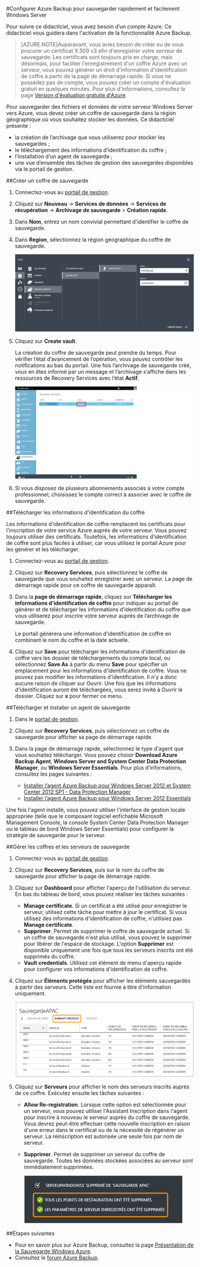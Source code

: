 <properties 
	pageTitle="Configuration d'Azure Backup Services pour sauvegarder facilement et rapidement Windows Server" 
	description="Utilisez ce didacticiel pour découvrir comment utiliser le service Backup de l'offre cloud de Microsoft Azure pour sauvegarder Windows Server dans le cloud." 
	services="backup" 
	documentationCenter="" 
	authors="markgalioto" 
	manager="jwhit" 
	editor="tysonn"/>

<tags 
	ms.service="backup" 
	ms.workload="storage-backup-recovery" 
	ms.tgt_pltfrm="na" 
	ms.devlang="na" 
	ms.topic="hero-article" 
	ms.date="06/03/2015" 
	ms.author="markgal"/>



#Configurer Azure Backup pour sauvegarder rapidement et facilement Windows Server

Pour suivre ce didacticiel, vous avez besoin d’un compte Azure. Ce didacticiel vous guidera dans l'activation de la fonctionnalité Azure Backup.
>[AZURE.NOTE]Auparavant, vous aviez besoin de créer ou de vous procurer un certificat X.509 v3 afin d'enregistrer votre serveur de sauvegarde. Les certificats sont toujours pris en charge, mais désormais, pour faciliter l'enregistrement d'un coffre Azure avec un serveur, vous pouvez générer un droit d'information d'identification de coffre à partir de la page de démarrage rapide. Si vous ne possédez pas de compte, vous pouvez créer un compte d'évaluation gratuit en quelques minutes. Pour plus d'informations, consultez la page [Version d'évaluation gratuite d'Azure](https://azure.microsoft.com/pricing/free-trial/).

Pour sauvegarder des fichiers et données de votre serveur Windows Server vers Azure, vous devez créer un coffre de sauvegarde dans la région géographique où vous souhaitez stocker les données. Ce didacticiel présente :

- la création de l’archivage que vous utiliserez pour stocker les sauvegardes ;
- le téléchargement des informations d’identification du coffre ;
- l’installation d’un agent de sauvegarde ;
- une vue d’ensemble des tâches de gestion des sauvegardes disponibles via le portail de gestion.

##Créer un coffre de sauvegarde

1. Connectez-vous au [portail de gestion](https://manage.windowsazure.com).
2. Cliquez sur **Nouveau** -> **Services de données** -> **Services de récupération** -> **Archivage de sauvegarde** > **Création rapide**.
3. Dans **Nom**, entrez un nom convivial permettant d'identifier le coffre de sauvegarde.
4. Dans **Region**, sélectionnez la région géographique du coffre de sauvegarde.

    ![Nouveau coffre de sauvegarde](./media/backup-configure-vault/RS_newbackupvault.png)

5. Cliquez sur **Create vault**.

    La création du coffre de sauvegarde peut prendre du temps. Pour vérifier l’état d’avancement de l’opération, vous pouvez contrôler les notifications au bas du portail. Une fois l’archivage de sauvegarde créé, vous en êtes informé par un message et l’archivage s’affiche dans les ressources de Recovery Services avec l’état **Actif**.

    ![Création du coffre de sauvegarde](./media/backup-configure-vault/RS_backupvaultcreation.png)

6. Si vous disposez de plusieurs abonnements associés à votre compte professionnel, choisissez le compte correct à associer avec le coffre de sauvegarde.

##Télécharger les informations d'identification du coffre

Les informations d'identification de coffre remplacent les certificats pour l'inscription de votre service Azure auprès de votre serveur. Vous pouvez toujours utiliser des certificats. Toutefois, les informations d'identification de coffre sont plus faciles à utiliser, car vous utilisez le portail Azure pour les générer et les télécharger.

1. Connectez-vous au [portail de gestion](https://manage.windowsazure.com).
2. Cliquez sur **Recovery Services**, puis sélectionnez le coffre de sauvegarde que vous souhaitez enregistrer avec un serveur. La page de démarrage rapide pour ce coffre de sauvegarde apparaît.
3. Dans la **page de démarrage rapide**, cliquez sur **Télécharger les informations d’identification de coffre** pour indiquer au portail de générer et de télécharger les informations d’identification du coffre que vous utiliserez pour inscrire votre serveur auprès de l’archivage de sauvegarde.

    Le portail générera une information d'identification de coffre en combinant le nom du coffre et la date actuelle.

4. Cliquez sur **Save** pour télécharger les informations d'identification de coffre vers les dossier de téléchargements du compte local, ou sélectionnez **Save As** à partir du menu **Save** pour spécifier un emplacement pour les informations d'identification de coffre. Vous ne pouvez pas modifier les informations d'identification. Il n'y a donc aucune raison de cliquer sur Ouvrir. Une fois que les informations d'identification auront été téléchargées, vous serez invité à Ouvrir le dossier. Cliquez sur **x** pour fermer ce menu.

##Télécharger et installer un agent de sauvegarde

1. Dans le [portail de gestion](https://manage.windowsazure.com).
2. Cliquez sur **Recovery Services**, puis sélectionnez un coffre de sauvegarde pour afficher sa page de démarrage rapide.
3. Dans la page de démarrage rapide, sélectionnez le type d'agent que vous souhaitez télécharger. Vous pouvez choisir **Download Azure Backup Agent**, **Windows Server and System Center Data Protection Manager**, ou **Windows Server Essentials**. Pour plus d’informations, consultez les pages suivantes :

	* [Installer l’agent Azure Backup pour Windows Server 2012 et System Center 2012 SP1 - Data Protection Manager](http://technet.microsoft.com/library/hh831761.aspx#BKMK_installagent)
	* [Installer l’agent Azure Backup pour Windows Server 2012 Essentials](http://technet.microsoft.com/library/jj884318.aspx)

Une fois l'agent installé, vous pouvez utiliser l'interface de gestion locale appropriée (telle que le composant logiciel enfichable Microsoft Management Console, la console System Center Data Protection Manager ou le tableau de bord Windows Server Essentials) pour configurer la stratégie de sauvegarde pour le serveur.

##Gérer les coffres et les serveurs de sauvegarde

1. Connectez-vous au [portail de gestion](https://manage.windowsazure.com).
2. Cliquez sur **Recovery Services**, puis sur le nom du coffre de sauvegarde pour afficher la page de démarrage rapide.
3. Cliquez sur **Dashboard** pour afficher l'aperçu de l'utilisation du serveur. En bas du tableau de bord, vous pouvez réaliser les tâches suivantes :

    - **Manage certificate**. Si un certificat a été utilisé pour enregistrer le serveur, utilisez cette tâche pour mettre à jour le certificat. Si vous utilisez des informations d'identification de coffre, n'utilisiez pas **Manage certificate**.
    - **Supprimer**. Permet de supprimer le coffre de sauvegarde actuel. Si un coffre de sauvegarde n'est plus utilisé, vous pouvez le supprimer pour libérer de l'espace de stockage. L'option **Supprimer** est disponible uniquement une fois que tous les serveurs inscrits ont été supprimés du coffre.
    - **Vault credentials**. Utilisez cet élément de menu d'aperçu rapide pour configurer vos informations d'identification de coffre.

4. Cliquez sur **Éléments protégés** pour afficher les éléments sauvegardés à partir des serveurs. Cette liste est fournie à titre d'information uniquement.

    ![Éléments protégés](./media/backup-configure-vault/RS_protecteditems.png)

5. Cliquez sur **Serveurs** pour afficher le nom des serveurs inscrits auprès de ce coffre. Exécutez ensuite les tâches suivantes :

    - **Allow Re-registration**. Lorsque cette option est sélectionnée pour un serveur, vous pouvez utiliser l'Assistant Inscription dans l'agent pour inscrire à nouveau le serveur auprès du coffre de sauvegarde. Vous devrez peut-être effectuer cette nouvelle inscription en raison d'une erreur dans le certificat ou de la nécessité de régénérer un serveur. La réinscription est autorisée une seule fois par nom de serveur.
    - **Supprimer**. Permet de supprimer un serveur du coffre de sauvegarde. Toutes les données stockées associées au serveur sont immédiatement supprimées.

        ![Serveur supprimé](./media/backup-configure-vault/RS_deletedserver.png)

##Étapes suivantes

- Pour en savoir plus sur Azure Backup, consultez la page [Présentation de la Sauvegarde Windows Azure](http://go.microsoft.com/fwlink/p/?LinkId=222425). 
- Consultez le [forum Azure Backup](http://go.microsoft.com/fwlink/p/?LinkId=290933).


 

<!---HONumber=August15_HO6-->